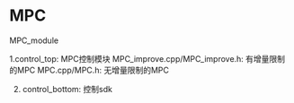# MPC
MPC_module

1.control_top: MPC控制模块
MPC_improve.cpp/MPC_improve.h: 有增量限制的MPC
MPC.cpp/MPC.h: 无增量限制的MPC

2. control_bottom: 控制sdk
